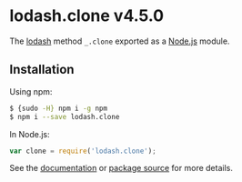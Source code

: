 # lodash.clone v4.5.0

The [lodash](https://lodash.com/) method `_.clone` exported as a [Node.js](https://nodejs.org/) module.

## Installation

Using npm:
```bash
$ {sudo -H} npm i -g npm
$ npm i --save lodash.clone
```

In Node.js:
```js
var clone = require('lodash.clone');
```

See the [documentation](https://lodash.com/docs#clone) or [package source](https://github.com/lodash/lodash/blob/4.5.0-npm-packages/lodash.clone) for more details.
